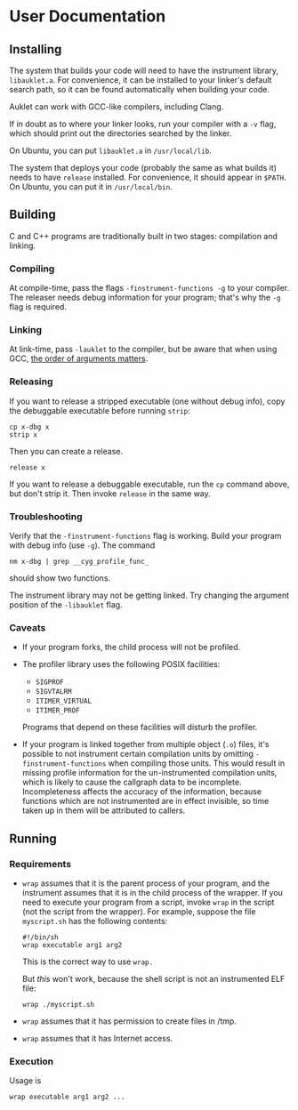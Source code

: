 # User Documentation

## Installing

The system that builds your code will need to have the instrument library,
`libauklet.a`. For convenience, it can be installed to your linker's default
search path, so it can be found automatically when building your code.

Auklet can work with GCC-like compilers, including Clang.

If in doubt as to where your linker looks, run your compiler with a `-v` flag,
which should print out the directories searched by the linker.

On Ubuntu, you can put `libauklet.a` in `/usr/local/lib`.

The system that deploys your code (probably the same as what builds it) needs to
have `release` installed. For convenience, it should appear in `$PATH`. On
Ubuntu, you can put it in `/usr/local/bin`.

## Building

C and C++ programs are traditionally built in two stages: compilation and
linking.

### Compiling

At compile-time, pass the flags `-finstrument-functions -g` to your compiler.
The releaser needs debug information for your program; that's why the `-g` flag
is required. 

### Linking

At link-time, pass `-lauklet` to the compiler, but be aware that when using GCC,
[the order of arguments matters][1].

[1]: https://stackoverflow.com/questions/6247926/gcc-command-line-argument-pickiness

### Releasing

If you want to release a stripped executable (one without debug info), copy the
debuggable executable before running `strip`:

	cp x-dbg x
	strip x

Then you can create a release.

	release x

If you want to release a debuggable executable, run the `cp` command above, but
don't strip it. Then invoke `release` in the same way.

### Troubleshooting

Verify that the `-finstrument-functions` flag is working. Build your program
with debug info (use `-g`). The command

	nm x-dbg | grep __cyg_profile_func_

should show two functions.

The instrument library may not be getting linked. Try changing the argument
position of the `-libauklet` flag.

### Caveats

-   If your program forks, the child process will not be profiled.
-   The profiler library uses the following POSIX facilities:

    - `SIGPROF`
    - `SIGVTALRM`
    - `ITIMER_VIRTUAL`
    - `ITIMER_PROF`

    Programs that depend on these facilities will disturb the profiler.

-   If your program is linked together from multiple object (`.o`) files, it's
    possible to not instrument certain compilation units by omitting
    `-finstrument-functions` when compiling those units. This would result in
    missing profile information for the un-instrumented compilation units, which
    is likely to cause the callgraph data to be incomplete. Incompleteness
    affects the accuracy of the information, because functions which are not
    instrumented are in effect invisible, so time taken up in them will be
    attributed to callers.

## Running

### Requirements

- `wrap` assumes that it is the parent process of your program, and the
  instrument assumes that it is in the child process of the wrapper. If you need
  to execute your program from a script, invoke `wrap` in the script (not
  the script from the wrapper). For example, suppose the file `myscript.sh` has
  the following contents:

      #!/bin/sh
      wrap executable arg1 arg2

  This is the correct way to use `wrap.`

  But _this_ won't work, because the shell script is not an instrumented ELF
  file:

      wrap ./myscript.sh

- `wrap` assumes that it has permission to create files in /tmp.

- `wrap` assumes that it has Internet access.

### Execution

Usage is

	wrap executable arg1 arg2 ...
